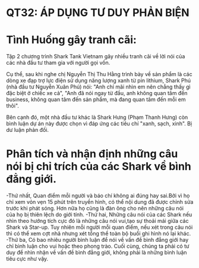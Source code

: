 QT32: ÁP DỤNG TƯ DUY PHẢN BIỆN 
======
Tình Huống gây tranh cãi:
===
Tập 2 chương trình Shark Tank Vietnam gây nhiều tranh cãi về lời nói của các nhà đầu tư tham gia với người gọi vốn.

Cụ thể, sau khi nghe chị Nguyễn Thị Thu Hằng trình bày về sản phẩm là các dòng xe đạp trợ lực điện sử dụng năng lượng xanh từ pin lithium, Shark Phú (nhà đầu tư Nguyễn Xuân Phú) nói: "Anh chỉ mãi nhìn em nên chẳng thấy gì đặc biệt ở chiếc xe cả", "Anh đã nói ngay từ đầu, anh không quan tâm đến business, không quan tâm đến sản phẩm, mà đang quan tâm đến mỗi em thôi".

Bên cạnh đó, một nhà đầu tư khác là Shark Hưng (Phạm Thanh Hưng) còn bình luận dự án này được chọn vì đáp ứng các tiêu chí "xanh, sạch, xinh". Bị dư luận phản đối.

Phân tích và nhận định những câu nói bị chỉ trích của các Shark về bình đẳng giới.
======
-Thứ nhất, Quan điểm mỗi người và báo chí không ai đúng hay sai.Bởi vì họ chỉ xem vỏn vẹn 15 phút trên truyền hình, có thể nội dung đã được chỉnh sửa trước khi phát sóng. Hơn nữa họ cũng là đàn ông cho nên những câu nói của họ bị thiên lệch do giới tính.
-Thứ hai, Những câu nói của các Shark nếu nhìn theo hướng tích cực đó là những câu nói vui,tạo sự thoải mái giữa các Shark và Star-up. Tuy nhiên mỗi người mỗi quan điểm, nếu xét trong câu nói thì có thể xem cợt nhã nhưng xét tổng thể toàn bộ buổi ghi hình nó lại khác.
-Thứ ba, Có bao nhiêu người bình luận để nói về vấn đề bình đẳng giới hay chỉ bình luận cho vui hoặc theo phong trào.
Cuối cùng, chúng ta phải có tư duy để nhìn nhận về vấn đề bình đẳng giới, không phải là những bình luận tiêu cực như vậy.

